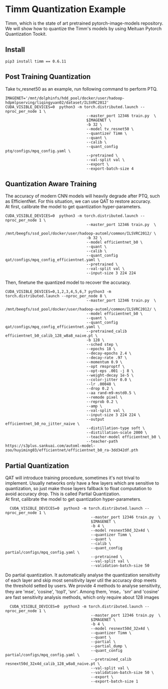 # Timm Quantization Example
Timm, which is the state of art pretrained pytorch-image-models repository. We will show how to quantize the Timm's models by using Meituan Pytorch Quantization Tookit.  
## Install
```
pip3 install timm == 0.6.11
```

## Post Training Quantization
Take tv_resnet50 as an example, run following command to perform PTQ.
```shell
IMAGENET='/mnt/dolphinfs/hdd_pool/docker/user/hadoop-hdpmlpserving/liqingyuan02/dataset/ILSVRC2012'
CUDA_VISIBLE_DEVICES=0  python3 -m torch.distributed.launch --nproc_per_node 1 \
                                    --master_port 12346 train.py  \
                                    $IMAGENET \
                                    -b 32 \
                                    --model tv_resnet50 \
                                    --quantizer Timm \
                                    --quant \
                                    --calib \
                                    --quant_config ptq/configs/mpq_config.yaml \
                                    --pretrained \
                                    --val-split val \
                                    --export \
                                    --export-batch-size 4
```

## Quantization Aware Training
The accuracy of modern CNN models will heavily degrade after PTQ, such as EfficientNet. For this situation, we can use QAT to restore accuracy.  
At first, calibrate the model to get quantization hyper-parameters.
```shell
CUDA_VISIBLE_DEVICES=0  python3 -m torch.distributed.launch --nproc_per_node 1 \
                                    --master_port 12346 train.py  \
                                    /mnt/beegfs/ssd_pool/docker/user/hadoop-automl/common/ILSVRC2012/ \
                                    -b 32 \
                                    --model efficientnet_b0 \
                                    --quant \
                                    --calib \
                                    --quant_config qat/configs/mpq_config_efficientnet.yaml \
                                    --pretrained \
                                    --val-split val \
                                    --input-size 3 224 224
```
Then, finetune the quantized model to recover the accuracy. 
```shell
CUDA_VISIBLE_DEVICES=0,1,2,3,4,5,6,7 python3 -m torch.distributed.launch --nproc_per_node 8 \
                                    --master_port 12346 train.py  \
                                    /mnt/beegfs/ssd_pool/docker/user/hadoop-automl/common/ILSVRC2012/ \
                                    --model efficientnet_b0 \
                                    --quant \
                                    --quant_config qat/configs/mpq_config_efficientnet.yaml \
                                    --pretrained_calib efficientnet_b0_calib_128_w8a8_naive.pt \
                                    -b 128 \
                                    --sched step \
                                    --epochs 18 \
                                    --decay-epochs 2.4 \
                                    --decay-rate .97 \
                                    --momentum 0.9 \
                                    --opt rmsproptf \
                                    --opt-eps .001 -j 8 \
                                    --weight-decay 1e-5 \
                                    --color-jitter 0.0 \
                                    --lr .00048 \
                                    --drop 0.2 \
                                    --aa rand-m9-mstd0.5 \
                                    --remode pixel \
                                    --reprob 0.2 \
                                    --amp \
                                    --val-split val \
                                    --input-size 3 224 224 \
                                    --output efficientnet_b0_no_jitter_naive \
                                    --distillation-type soft \
                                    --distillation-scale 2000 \
                                    --teacher-model efficientnet_b0 \
                                    --teacher-path  https://s3plus.sankuai.com/automl-model-zoo/huyiming03/efficientnet/efficientnet_b0_ra-3dd342df.pth
```

## Partial Quantization
QAT will introduce training procedure, sometimes it's not trival to implement. Usually networks only have a few layers which are sensitive to quantization, so just make those layers fallback to float computation to avoid accuracy drop. This is called Partial Quantization.  
At first, calibrate the model to get quantization hyper-parameters.
```shell
  CUDA_VISIBLE_DEVICES=0  python3 -m torch.distributed.launch --nproc_per_node 1 \
                                      --master_port 12346 train.py  \
                                      $IMAGENET \
                                      -b 4 \
                                      --model resnext50d_32x4d \
                                      --quantizer Timm \
                                      --quant \
                                      --calib \
                                      --quant_config partial/configs/mpq_config.yaml \
                                      --pretrained \
                                      --val-split val \
                                      --validation-batch-size 50
```
Do partial quantization. It automatically analyse the quantization sensitivity of each layer and skip most sensitivity layer util the accuracy drop meets the threshold setted by users. We provide 4 methods to analyse sensitivity, they are 'mse', 'cosine', 'top1', 'snr'. Among them, 'mse，'snr' and 'cosine' are fast sensitivity analysis methods, which only require about 128 images
```shell
  CUDA_VISIBLE_DEVICES=0  python3 -m torch.distributed.launch --nproc_per_node 1 \
                                      --master_port 12346 train.py  \
                                      $IMAGENET \
                                      -b 4 \
                                      --model resnext50d_32x4d \
                                      --quantizer Timm \
                                      --quant \
                                      --partial \
                                      --partial_dump \
                                      --quant_config partial/configs/mpq_config.yaml \
                                      --pretrained_calib resnext50d_32x4d_calib_128_w8a8_naive.pt \
                                      --val-split val \
                                      --validation-batch-size 50 \
                                      --export \
                                      --export-batch-size 1
```